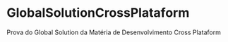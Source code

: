 # GlobalSolutionCrossPlataform
Prova do Global Solution da Matéria de Desenvolvimento Cross Plataform
